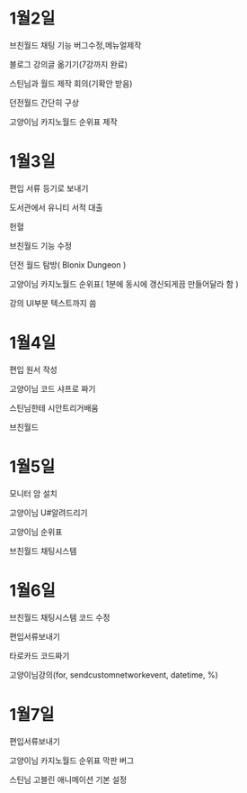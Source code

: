 # 1월2일

브친월드 채팅 기능 버그수정,메뉴얼제작

블로그 강의글 옮기기(7강까지 완료)

스틴님과 월드 제작 회의(기확안 받음)

던전월드 간단히 구상

고양이님 카지노월드 순위표 제작

# 1월3일

편입 서류 등기로 보내기

도서관에서 유니티 서적 대출

헌혈

브친월드 기능 수정

던전 월드 탐방( Blonix Dungeon )

고양이님 카지노월드 순위표( 1분에 동시에 갱신되게끔 만들어달라 함 )

강의 UI부분 텍스트까지 씀

# 1월4일

편입 원서 작성

고양이님 코드 샤프로 짜기

스틴님한테 시안트리거배움

브친월드

# 1월5일

모니터 암 설치

고양이님 U#알려드리기

고양이님 순위표

브친월드 채팅시스템

# 1월6일

브친월드 채팅시스템 코드 수정

편입서류보내기

타로카드 코드짜기

고양이님강의(for, sendcustomnetworkevent, datetime, %)

# 1월7일

편입서류보내기

고양이님 카지노월드 순위표 막판 버그

스틴님 고블린 애니메이션 기본 설정





